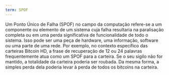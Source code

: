 ```yaml
---
term: SPOF
---
```


Um Ponto Único de Falha (SPOF) no campo da computação refere-se a um componente ou elemento de um sistema cuja falha resultaria na paralisação completa ou em uma perda significativa de funcionalidade de todo o sistema. Isso pode ser uma peça de hardware, uma informação, software ou uma parte de uma rede. Por exemplo, no contexto específico das carteiras Bitcoin HD, a frase de recuperação de 12 ou 24 palavras frequentemente atua como um SPOF para a carteira. Se o seu sigilo não for mantido, a totalidade da carteira poderia ser roubada. Da mesma forma, a simples perda dela poderia levar à perda de todos os bitcoins na carteira.
